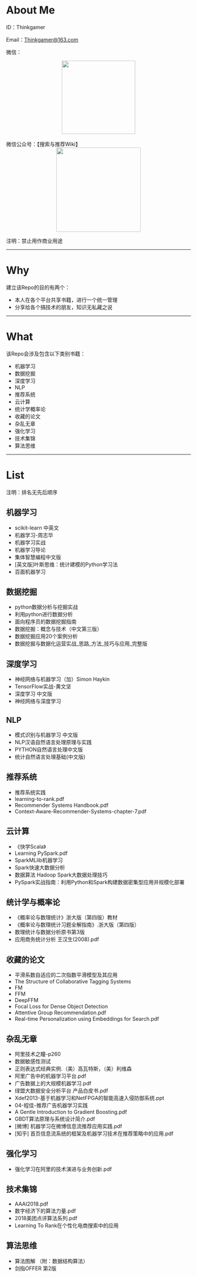 # About Me
ID：Thinkgamer

Email：Thinkgamer@163.com

微信：
<br>
<div align="center"><img src="https://raw.githubusercontent.com/Thinkgamer/books/master/0%E3%80%81Picture/wx.png" width="200" /></div>
<br>
微信公众号：【搜索与推荐Wiki】
<br>
<div align="center"><img src="https://raw.githubusercontent.com/Thinkgamer/books/master/0%E3%80%81Picture/gzh.jpg" width="230"></div>

注明：禁止用作商业用途

-----

# Why
建立该Repo的目的有两个：

- 本人在各个平台共享书籍，进行一个统一管理
- 分享给各个搞技术的朋友，知识无私藏之说

----

# What
该Repo会涉及包含以下类别书籍：

- 机器学习
- 数据挖掘
- 深度学习
- NLP
- 推荐系统
- 云计算
- 统计学概率论
- 收藏的论文
- 杂乱无章
- 强化学习
- 技术集锦
- 算法思维


----

# List
注明：排名无先后顺序

## 机器学习
- scikit-learn 中英文
- 机器学习-周志华
- 机器学习实战
- 机器学习导论
- 集体智慧编程中文版
- [英文版]叶斯思维：统计建模的Python学习法
- 百面机器学习

## 数据挖掘
- python数据分析与挖掘实战
- 利用python进行数据分析
- 面向程序员的数据挖掘指南
- 数据挖掘：概念与技术（中文第三版）
- 数据挖掘应用20个案例分析
- 数据挖掘与数据化运营实战_思路_方法_技巧与应用_完整版

## 深度学习
- 神经网络与机器学习（加）Simon Haykin
- TensorFlow实战-黄文坚
- 深度学习 中文版
- 神经网络与深度学习

## NLP
- 模式识别与机器学习 中文版
- NLP汉语自然语言处理原理与实践
- PYTHON自然语言处理中文版
- 统计自然语言处理基础(中文版)

## 推荐系统
- 推荐系统实践
- learning-to-rank.pdf 
- Recommender Systems Handbook.pdf
- Context-Aware-Recommender-Systems-chapter-7.pdf

## 云计算
- 《快学Scala》
- Learning PySpark.pdf
- SparkMLlib机器学习
- Spark快速大数据分析
- 数据算法  Hadoop Spark大数据处理技巧
- PySpark实战指南：利用Python和Spark构建数据密集型应用并规模化部署

## 统计学与概率论
- 《概率论与数理统计》浙大版（第四版）教材
- 《概率论与数理统计习题全解指南》.浙大版（第四版）
- 数理统计与数据分析原书第3版
- 应用商务统计分析 王汉生(2008).pdf

## 收藏的论文
- 平滑系数自适应的二次指数平滑模型及其应用
- The Structure of Collaborative Tagging Systems
- FM
- FFM
- DeepFFM
- Focal Loss for Dense Object Detection
- Attentive Group Recommendation.pdf
- Real-time Personalization using Embeddings for Search.pdf

## 杂乱无章
- 阿里技术之瞳-p260
- 数据敏感性测试
- 正则表达式经典实例.（美）高瓦特斯，（美）利维森
- 阿里广告中的机器学习平台.pdf
- 广告数据上的大规模机器学习.pdf
- 绿盟大数据安全分析平台 产品白皮书.pdf
- Xdef2013-基于机器学习和NetFPGA的智能高速入侵防御系统.ppt
- 04-程佳-推荐广告机器学习实践
- A Gentle Introduction to Gradient Boosting.pdf
- GBDT算法原理与系统设计简介.pdf
- [微博] 机器学习在微博信息流推荐应用实践.pdf
- [知乎] 首页信息流系统的框架及机器学习技术在推荐策略中的应用.pdf

## 强化学习
- 强化学习在阿里的技术演进与业务创新.pdf

## 技术集锦
- AAAI2018.pdf
- 数字经济下的算法力量.pdf
- 2018美团点评算法系列.pdf
- Learning To Rank在个性化电商搜索中的应用

## 算法思维
- 算法图解 （附：数据结构算法）
- 剑指OFFER  第2版
